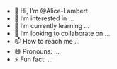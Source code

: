- 👋 Hi, I’m @Alice-Lambert
- 👀 I’m interested in ...
- 🌱 I’m currently learning ...
- 💞️ I’m looking to collaborate on ...
- 📫 How to reach me ...
- 😄 Pronouns: ...
- ⚡ Fun fact: ...

<!---
Alice-Lambert/Alice-Lambert is a ✨ special ✨ repository because its `README.md` (this file) appears on your GitHub profile.
You can click the Preview link to take a look at your changes.
--->

